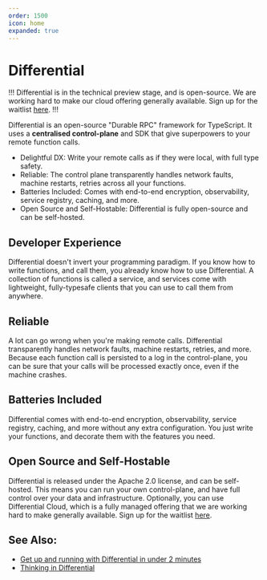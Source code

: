 ```yaml
---
order: 1500
icon: home
expanded: true
---
```


# Differential

!!!
Differential is in the technical preview stage, and is open-source. We are working hard to make our cloud offering generally available. Sign up for the waitlist [here](https://forms.fillout.com/t/9M1VhL8Wxyus).
!!!

Differential is an open-source "Durable RPC" framework for TypeScript. It uses a **centralised control-plane** and SDK that give superpowers to your remote function calls.

- Delightful DX: Write your remote calls as if they were local, with full type safety.
- Reliable: The control plane transparently handles network faults, machine restarts, retries across all your functions.
- Batteries Included: Comes with end-to-end encryption, observability, service registry, caching, and more.
- Open Source and Self-Hostable: Differential is fully open-source and can be self-hosted.

## Developer Experience

Differential doesn't invert your programming paradigm. If you know how to write functions, and call them, you already know how to use Differential. A collection of functions is called a service, and services come with lightweight, fully-typesafe clients that you can use to call them from anywhere.

## Reliable

A lot can go wrong when you're making remote calls. Differential transparently handles network faults, machine restarts, retries, and more. Because each function call is persisted to a log in the control-plane, you can be sure that your calls will be processed exactly once, even if the machine crashes.

## Batteries Included

Differential comes with end-to-end encryption, observability, service registry, caching, and more without any extra configuration. You just write your functions, and decorate them with the features you need.

## Open Source and Self-Hostable

Differential is released under the Apache 2.0 license, and can be self-hosted. This means you can run your own control-plane, and have full control over your data and infrastructure. Optionally, you can use Differential Cloud, which is a fully managed offering that we are working hard to make generally available. Sign up for the waitlist [here](https://forms.fillout.com/t/9M1VhL8Wxyus).

## See Also:

- [Get up and running with Differential in under 2 minutes](https://docs.differential.dev/getting-started/quick-start/)
- [Thinking in Differential](https://docs.differential.dev/getting-started/thinking/)
